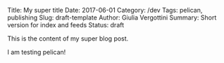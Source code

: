Title: My super title
Date: 2017-06-01
Category: /dev
Tags: pelican, publishing
Slug: draft-template
Author: Giulia Vergottini
Summary: Short version for index and feeds
Status: draft

This is the content of my super blog post.

I am testing pelican!
